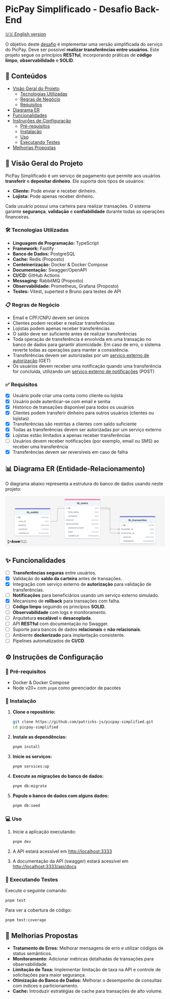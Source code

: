 # PicPay Simplificado - Desafio Back-End

[🇺🇸 English version](README.md)

O objetivo deste [desafio](https://github.com/PicPay/picpay-desafio-backend) é implementar uma versão simplificada do serviço do PicPay. Deve ser possível **realizar transferências entre usuários**. Este projeto segue os princípios **RESTful**, incorporando práticas de **código limpo**, **observabilidade** e **SOLID**.

## 📌 Conteúdos

- [Visão Geral do Projeto](#-visão-geral-do-projeto)
  - [Tecnologias Utilizadas](#️-tecnologias-utilizadas)
  - [Regras de Negócio](#-regras-de-negócio)
  - [Requisitos](#-requisitos)
- [Diagrama ER](#-diagrama-er-entidade-relacionamento)
- [Funcionalidades](#-funcionalidades)
- [Instruções de Configuração](#️-instruções-de-configuração)
  - [Pré-requisitos](#-pré-requisitos)
  - [Instalação](#-instalação)
  - [Uso](#-uso)
  - [Executando Testes](#-executando-testes)
- [Melhorias Propostas](#-melhorias-propostas)

## 📝 Visão Geral do Projeto

PicPay Simplificado é um serviço de pagamento que permite aos usuários **transferir** e **depositar dinheiro**. Ele suporta dois tipos de usuários:

- **Cliente:** Pode enviar e receber dinheiro.
- **Lojista:** Pode apenas receber dinheiro.

Cada usuário possui uma carteira para realizar transações. O sistema garante **segurança**, **validação** e **confiabilidade** durante todas as operações financeiras.

### 🛠️ Tecnologias Utilizadas

- **Linguagem de Programação:** TypeScript
- **Framework:** Fastify
- **Banco de Dados:** PostgreSQL
- **Cache:** Redis (Proposto)
- **Conteinerização:** Docker & Docker Compose
- **Documentação:** Swagger/OpenAPI
- **CI/CD:** GitHub Actions
- **Messaging:** RabbitMQ (Proposto)
- **Observabilidade:** Prometheus, Grafana (Proposto)
- **Testes:** Vitest, supertest e Bruno para testes de API

### 📋 Regras de Negócio

- Email e CPF/CNPJ devem ser únicos
- Clientes podem receber e realizar transferências
- Lojistas podem apenas receber transferências
- O saldo deve ser suficiente antes de realizar transferências
- Toda operação de transferência é envolvida em uma transação no banco de dados para garantir atomicidade. Em caso de erro, o sistema reverte todas as operações para manter a consistência.
- Transferências devem ser autorizadas por um [serviço externo de autorização](https://util.devi.tools/api/v2/authorize) (GET)
- Os usuários devem receber uma notificação quando uma transferência for concluída, utilizando um [serviço externo de notificações](https://util.devi.tools/api/v1/notify) (POST)

### ✅ Requisitos

- [x] Usuário pode criar uma conta como cliente ou lojista
- [x] Usuário pode autenticar-se com email e senha
- [x] Histórico de transações disponível para todos os usuários
- [x] Clientes podem transferir dinheiro para outros usuários (clientes ou lojistas)
- [x] Transferências são restritas a clientes com saldo suficiente
- [x] Todas as transferências devem ser autorizadas por um serviço externo
- [x] Lojistas estão limitados a apenas receber transferências
- [ ] Usuários devem receber notificações (por exemplo, email ou SMS) ao receber uma transferência
- [x] Transferências devem ser reversíveis em caso de falha

## 📊 Diagrama ER (Entidade-Relacionamento)

O diagrama abaixo representa a estrutura do banco de dados usando neste projeto:

![ER Diagram](.github/assets/er-diagram.png)

## ✨ Funcionalidades

- [ ] **Transferências seguras** entre usuários.
- [x] Validação do **saldo da carteira** antes de transações.
- [x] Integração com serviço externo de **autorização** para validação de transferências.
- [ ] **Notificações** para beneficiários usando um serviço externo simulado.
- [x] Mecanismo de **rollback** para transações com falha.
- [ ] **Código limpo** seguindo os princípios **SOLID**.
- [ ] **Observabilidade** com logs e monitoramento.
- [ ] Arquitetura **escalável** e **desacoplada**.
- [ ] API **RESTful** com documentação no Swagger.
- [ ] Suporte para bancos de dados **relacionais** e **não relacionais**.
- [ ] Ambiente **dockerizado** para implantação consistente.
- [ ] Pipelines automatizados de **CI/CD**.

## ⚙️ Instruções de Configuração

### 📌 Pré-requisitos

- Docker & Docker Compose
- Node v20+ com `pnpm` como gerenciador de pacotes

### 🚀 Instalação

1. **Clone o repositório:**

    ```bash
    git clone https://github.com/patricks-js/picpay-simplified.git
    cd picpay-simplified
    ```

2. **Instale as dependências:**

    ```bash
    pnpm install
    ```

3. **Inicie os serviços:**

    ```bash
    pnpm services:up
    ```

4. **Execute as migrações do banco de dados:**

    ```bash
    pnpm db:migrate
    ```

5. **Popule o banco de dados com alguns dados:**

    ```bash
    pnpm db:seed
    ```

### 💻 Uso

1. Inicie a aplicação executando:

    ```bash
    pnpm dev
    ```

2. A API estará acessível em <http://localhost:3333>
3. A documentação da API (swagger) estará acessível em <http://localhost:3333/api/docs>

### 🧪 Executando Testes

Execute o seguinte comando:

```bash
pnpm test
```

Para ver a cobertura de código:

```bash
pnpm test:coverage
```

## 🌟 Melhorias Propostas

- **Tratamento de Erros:** Melhorar mensagens de erro e utilizar códigos de status semânticos.
- **Monitoramento:** Adicionar métricas detalhadas de transações para observabilidade.
- **Limitação de Taxa:** Implementar limitação de taxa na API e controle de solicitações para maior segurança.
- **Otimização do Banco de Dados:** Melhorar o desempenho de consultas com índices e particionamento.
- **Cache:** Introduzir estratégias de cache para transações de alto volume.
